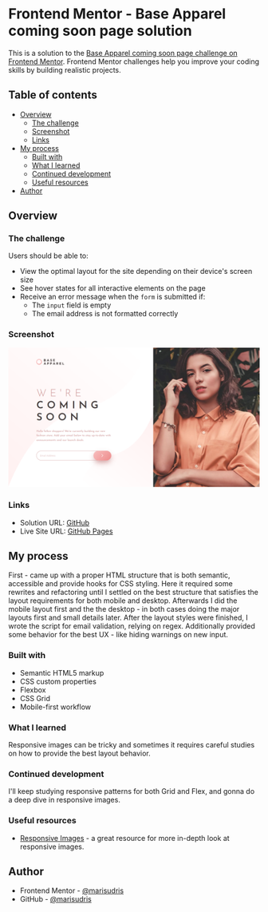 # Frontend Mentor - Base Apparel coming soon page solution

This is a solution to the [Base Apparel coming soon page challenge on Frontend Mentor](https://www.frontendmentor.io/challenges/base-apparel-coming-soon-page-5d46b47f8db8a7063f9331a0). Frontend Mentor challenges help you improve your coding skills by building realistic projects.

## Table of contents

- [Overview](#overview)
  - [The challenge](#the-challenge)
  - [Screenshot](#screenshot)
  - [Links](#links)
- [My process](#my-process)
  - [Built with](#built-with)
  - [What I learned](#what-i-learned)
  - [Continued development](#continued-development)
  - [Useful resources](#useful-resources)
- [Author](#author)

## Overview

### The challenge

Users should be able to:

- View the optimal layout for the site depending on their device's screen size
- See hover states for all interactive elements on the page
- Receive an error message when the `form` is submitted if:
  - The `input` field is empty
  - The email address is not formatted correctly

### Screenshot

![](./design/my-solution.png)

### Links

- Solution URL: [GitHub]()
- Live Site URL: [GitHub Pages]()

## My process

First - came up with a proper HTML structure that is both semantic, accessible and provide hooks
for CSS styling. Here it required some rewrites and refactoring until I settled on the best structure
that satisfies the layout requirements for both mobile and desktop.
Afterwards I did the mobile layout first and the the desktop - in both cases doing the major layouts
first and small details later.
After the layout styles were finished, I wrote the script for email validation, relying on regex. Additionally provided some behavior for the best UX - like hiding warnings on new input.

### Built with

- Semantic HTML5 markup
- CSS custom properties
- Flexbox
- CSS Grid
- Mobile-first workflow

### What I learned

Responsive images can be tricky and sometimes it requires careful studies on how to provide the best layout behavior.

### Continued development

I'll keep studying responsive patterns for both Grid and Flex, and gonna do a deep dive in responsive images.

### Useful resources

- [Responsive Images](https://web.dev/learn/design/responsive-images/) - a great resource for more in-depth look at responsive images.

## Author

- Frontend Mentor - [@marisudris](https://www.frontendmentor.io/profile/marisudris)
- GitHub - [@marisudris](https://www.github.com/marisudris)
